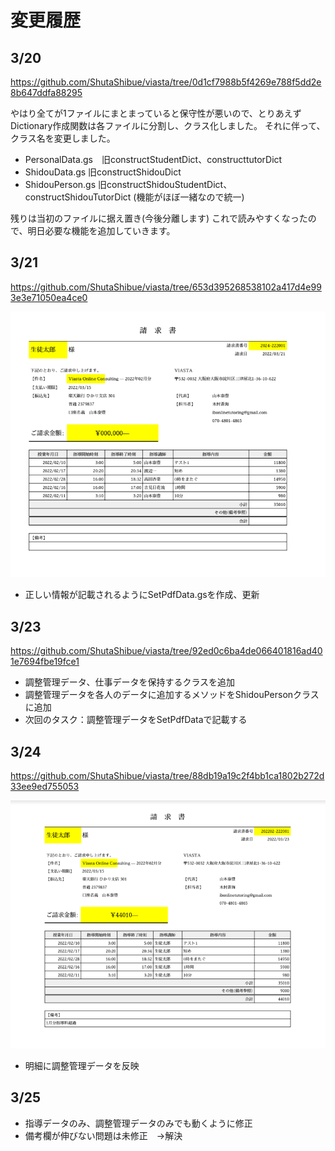 # 変更履歴

## 3/20

<https://github.com/ShutaShibue/viasta/tree/0d1cf7988b5f4269e788f5dd2e8b647ddfa88295>

やはり全てが1ファイルにまとまっていると保守性が悪いので、とりあえずDictionary作成関数は各ファイルに分割し、クラス化しました。
それに伴って、クラス名を変更しました。

- PersonalData.gs　旧constructStudentDict、constructtutorDict
- ShidouData.gs  旧constructShidouDict
- ShidouPerson.gs  旧constructShidouStudentDict、constructShidouTutorDict (機能がほぼ一緒なので統一)

残りは当初のファイルに据え置き(今後分離します)
これで読みやすくなったので、明日必要な機能を追加していきます。

## 3/21

<https://github.com/ShutaShibue/viasta/tree/653d395268538102a417d4e993e3e71050ea4ce0>

![ss](img/README_2022-03-21-17-02-05.png)

- 正しい情報が記載されるようにSetPdfData.gsを作成、更新
  
## 3/23

  <https://github.com/ShutaShibue/viasta/tree/92ed0c6ba4de066401816ad401e7694fbe19fce1>

- 調整管理データ、仕事データを保持するクラスを追加
- 調整管理データを各人のデータに追加するメソッドをShidouPersonクラスに追加
- 次回のタスク：調整管理データをSetPdfDataで記載する
  
## 3/24

<https://github.com/ShutaShibue/viasta/tree/88db19a19c2f4bb1ca1802b272d33ee9ed755053>

![ss](img/README_2022-03-24-13-41-54.png)

- 明細に調整管理データを反映

## 3/25

- 指導データのみ、調整管理データのみでも動くように修正
- 備考欄が伸びない問題は未修正　→解決
